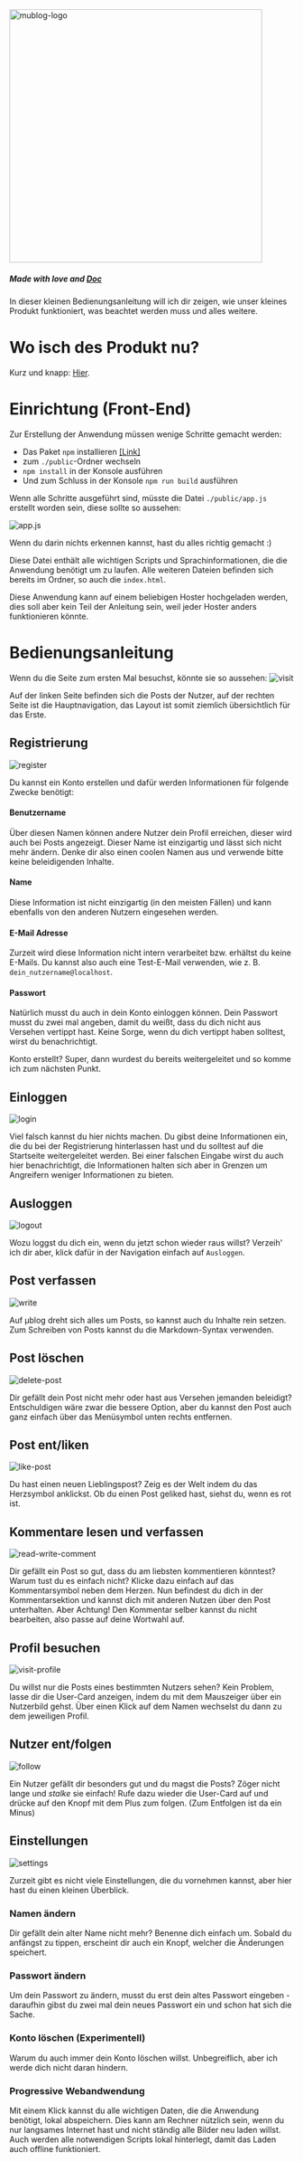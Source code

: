 <img src="https://github.com/mublog/mublog-web/blob/master/public/assets/mu-logo.svg?raw=true" alt="mublog-logo" width="448"/> 

##### *Made with love and [Doc](https://gitlab.com/iljushka/doc)*
In dieser kleinen Bedienungsanleitung will ich dir zeigen, wie unser kleines Produkt funktioniert, was beachtet werden muss und alles weitere. 

# Wo isch des Produkt nu?
Kurz und knapp: [Hier](https://www.mublog.xyz).

# Einrichtung (Front-End)
Zur Erstellung der Anwendung müssen wenige Schritte gemacht werden:
* Das Paket `npm` installieren [[Link]](https://www.npmjs.com/get-npm)
* zum `./public`-Ordner wechseln
* `npm install` in der Konsole ausführen
* Und zum Schluss in der Konsole `npm run build` ausführen

Wenn alle Schritte ausgeführt sind, müsste die Datei `./public/app.js` erstellt worden sein, diese sollte so aussehen:

![app.js](./assets/20210105121331.png)

Wenn du darin nichts erkennen kannst, hast du alles richtig gemacht :)

Diese Datei enthält alle wichtigen Scripts und Sprachinformationen, die die Anwendung benötigt um zu laufen. Alle weiteren Dateien befinden sich bereits im Ordner, so auch die `index.html`.

Diese Anwendung kann auf einem beliebigen Hoster hochgeladen werden, dies soll aber kein Teil der Anleitung sein, weil jeder Hoster anders funktionieren könnte.

# Bedienungsanleitung
Wenn du die Seite zum ersten Mal besuchst, könnte sie so aussehen:
![visit](./assets/20210105122552.png)

Auf der linken Seite befinden sich die Posts der Nutzer, auf der rechten Seite ist die Hauptnavigation, das Layout ist somit ziemlich übersichtlich für das Erste.

## Registrierung
![register](./assets/register.gif)

Du kannst ein Konto erstellen und dafür werden Informationen für folgende Zwecke benötigt:

#### Benutzername
Über diesen Namen können andere Nutzer dein Profil erreichen, dieser wird auch bei Posts angezeigt. Dieser Name ist einzigartig und lässt sich nicht mehr ändern. Denke dir also einen coolen Namen aus und verwende bitte keine beleidigenden Inhalte.

#### Name
Diese Information ist nicht einzigartig (in den meisten Fällen) und kann ebenfalls von den anderen Nutzern eingesehen werden.

#### E-Mail Adresse
Zurzeit wird diese Information nicht intern verarbeitet bzw. erhältst du keine E-Mails. Du kannst also auch eine Test-E-Mail verwenden, wie z. B. `dein_nutzername@localhost`.

#### Passwort
Natürlich musst du auch in dein Konto einloggen können. Dein Passwort musst du zwei mal angeben, damit du weißt, dass du dich nicht aus Versehen vertippt hast. Keine Sorge, wenn du dich vertippt haben solltest, wirst du benachrichtigt.

Konto erstellt? Super, dann wurdest du bereits weitergeleitet und so komme ich zum nächsten Punkt.

## Einloggen
![login](./assets/login.gif)

Viel falsch kannst du hier nichts machen. Du gibst deine Informationen ein, die du bei der Registrierung hinterlassen hast und du solltest auf die Startseite weitergeleitet werden. 
Bei einer falschen Eingabe wirst du auch hier benachrichtigt, die Informationen halten sich aber in Grenzen um Angreifern weniger Informationen zu bieten.

## Ausloggen
![logout](./assets/logout.gif)

Wozu loggst du dich ein, wenn du jetzt schon wieder raus willst? Verzeih' ich dir aber, klick dafür in der Navigation einfach auf `Ausloggen`.

## Post verfassen
![write](./assets/post-write.gif)

Auf µblog dreht sich alles um Posts, so kannst auch du Inhalte rein setzen.
Zum Schreiben von Posts kannst du die Markdown-Syntax verwenden.

## Post löschen
![delete-post](./assets/post-delete.gif)

Dir gefällt dein Post nicht mehr oder hast aus Versehen jemanden beleidigt? Entschuldigen wäre zwar die bessere Option, aber du kannst den Post auch ganz einfach über das Menüsymbol unten rechts entfernen.

## Post ent/liken
![like-post](./assets/post-like.gif)

Du hast einen neuen Lieblingspost? Zeig es der Welt indem du das Herzsymbol anklickst. Ob du einen Post geliked hast, siehst du, wenn es rot ist.

## Kommentare lesen und verfassen
![read-write-comment](./assets/comment.gif)

Dir gefällt ein Post so gut, dass du am liebsten kommentieren könntest? Warum tust du es einfach nicht?
Klicke dazu einfach auf das Kommentarsymbol neben dem Herzen. Nun befindest du dich in der Kommentarsektion und kannst dich mit anderen Nutzen über den Post unterhalten. Aber Achtung! Den Kommentar selber kannst du nicht bearbeiten, also passe auf deine Wortwahl auf.

## Profil besuchen
![visit-profile](./assets/visit-profile.gif)

Du willst nur die Posts eines bestimmten Nutzers sehen? Kein Problem, lasse dir die User-Card anzeigen, indem du mit dem Mauszeiger über ein Nutzerbild gehst. Über einen Klick auf dem Namen wechselst du dann zu dem jeweiligen Profil.

## Nutzer ent/folgen
![follow](./assets/follow.gif)

Ein Nutzer gefällt dir besonders gut und du magst die Posts? Zöger nicht lange und *stalke* sie einfach!
Rufe dazu wieder die User-Card auf und drücke auf den Knopf mit dem Plus zum folgen. (Zum Entfolgen ist da ein Minus)

## Einstellungen
![settings](./assets/settings.gif)

Zurzeit gibt es nicht viele Einstellungen, die du vornehmen kannst, aber hier hast du einen kleinen Überblick.

### Namen ändern
Dir gefällt dein alter Name nicht mehr? Benenne dich einfach um. Sobald du anfängst zu tippen, erscheint dir auch ein Knopf, welcher die Änderungen speichert.

### Passwort ändern
Um dein Passwort zu ändern, musst du erst dein altes Passwort eingeben - daraufhin gibst du zwei mal dein neues Passwort ein und schon hat sich die Sache.

### Konto löschen (Experimentell)
Warum du auch immer dein Konto löschen willst. Unbegreiflich, aber ich werde dich nicht daran hindern.

### Progressive Webandwendung
Mit einem Klick kannst du alle wichtigen Daten, die die Anwendung benötigt, lokal abspeichern.
Dies kann am Rechner nützlich sein, wenn du nur langsames Internet hast und nicht ständig alle Bilder neu laden willst.
Auch werden alle notwendigen Scripts lokal hinterlegt, damit das Laden auch offline funktioniert.